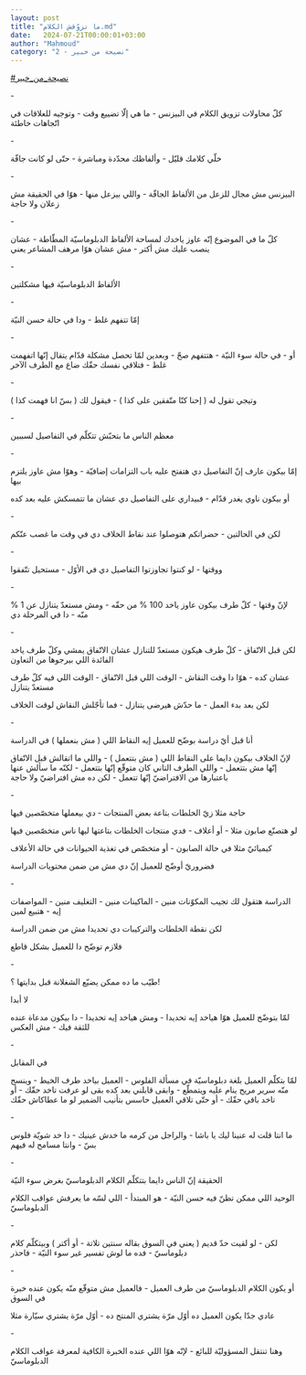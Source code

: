 ```yaml
---
layout: post
title: "ما تزوّقش الكلام.md"
date:   2024-07-21T00:00:01+03:00
author: "Mahmoud"
category: "2 - نصيحة من خبير"
---
```

[<u>\#نصيحة_من_خبير</u>](https://www.facebook.com/hashtag/%D9%86%D8%B5%D9%8A%D8%AD%D8%A9_%D9%85%D9%86_%D8%AE%D8%A8%D9%8A%D8%B1?__eep__=6&__cft__%5b0%5d=AZWcbB6SksYdZJiQd_poRmeOMV9kDv62a23J4IO5C7Tg8eCc0OKQV7OaloYcmespznyYP0ryCDz6vFAC6EdXS3xUyy2PegMFLOQyfrJHIkMwp_Xv-1pd_Cb-_Ctkvy1p36rnJqkR44x3DnmgpkO4mIBYWRD6M-xu-Kh0OCHwLdf6i3yDExsXuiGAsz8rHxpSI-0&__tn__=*NK-R)

\-

كلّ محاولات تزويق الكلام في البيزنس - ما هي إلّا تضييع
وقت - وتوجيه للعلاقات في اتّجاهات خاطئة

\-

خلّي كلامك قليّل - وألفاظك محدّدة ومباشرة - حتّى لو كانت
جافّة

\-

البيزنس مش مجال للزعل من الألفاظ الجافّة - واللي بيزعل
منها - هوّا في الحقيقة مش زعلان ولا حاجة

\-

كلّ ما في الموضوع إنّه عاوز ياخدك لمساحة الألفاظ
الدبلوماسيّة المطّاطة - عشان ينصب عليك مش أكتر - مش عشان هوّا مرهف المشاعر
يعني

\-

الألفاظ الدبلوماسيّة فيها مشكلتين

\-

إمّا تتفهم غلط - ودا في حالة حسن النيّة

\-

أو - في حالة سوء النيّة - هتتفهم صحّ - وبعدين لمّا تحصل
مشكلة قدّام يتقال إنّها اتفهمت غلط - فتلاقي نفسك حقّك ضاع مع الطرف
الآخر

\-

وتيجي تقول له ( إحنا كنّا متّفقين على كذا ) - فيقول لك (
بسّ انا فهمت كذا )

\-

معظم الناس ما بتحبّش تتكلّم في التفاصيل لسببين

\-

إمّا بيكون عارف إنّ التفاصيل دي هتفتح عليه باب التزامات
إضافيّة - وهوّا مش عاوز يلتزم بيها

أو بيكون ناوي يغدر قدّام - فبيداري على التفاصيل دي عشان
ما تتمسكش عليه بعد كده

\-

لكن في الحالتين - حضراتكم هتوصلوا عند نقاط الخلاف دي في
وقت ما غصب عنّكم

\-

ووقتها - لو كنتوا تجاوزتوا التفاصيل دي في الأوّل - مستحيل
تتّفقوا

\-

لإنّ وقتها - كلّ طرف بيكون عاوز ياخد 100 % من حقّه - ومش
مستعدّ يتنازل عن 1 % منّه - دا في المرحلة دي

\-

لكن قبل الاتّفاق - كلّ طرف هيكون مستعدّ للتنازل عشان
الاتّفاق يمشي وكلّ طرف ياخد الفائدة اللي بيرجوها من التعاون

عشان كده - هوّا دا وقت النقاش - الوقت اللي قبل الاتّفاق -
الوقت اللي فيه كلّ طرف مستعدّ يتنازل

لكن بعد بدء العمل - ما حدّش هيرضى يتنازل - فما تأجّلش
النقاش لوقت الخلاف

\-

أنا قبل أيّ دراسة بوضّح للعميل إيه النقاط اللي ( مش
بنعملها ) في الدراسة

لإنّ الخلاف بيكون دايما على النقاط اللي ( مش بتتعمل ) -
واللي ما اتقالش قبل الاتّفاق إنّها مش بتتعمل - واللي الطرف التاني كان
متوقّع إنّها بتتعمل - لكنّه ما سألش عنها باعتبارها من الافتراضيّ إنّها
تتعمل - لكن ده مش افتراضيّ ولا حاجة

\-

حاجة مثلا زيّ الخلطات بتاعة بعض المنتجات - دي بيعملها
متخصّصين فيها

لو هتصنّع صابون مثلا - أو أعلاف - فدي منتجات الخلطات
بتاعتها ليها ناس متخصّصين فيها

كيميائيّ مثلا في حالة الصابون - أو متخصّص في تغذية
الحيوانات في حالة الأعلاف

فضروريّ أوضّح للعميل إنّ دي مش من ضمن محتويات
الدراسة

\-

الدراسة هتقول لك تجيب المكوّنات منين - الماكينات منين -
التغليف منين - المواصفات إيه - هتبيع لمين

لكن نقطة الخلطات والتركيبات دي تحديدا مش من ضمن
الدراسة

فلازم توضّح دا للعميل بشكل قاطع

\-

طيّب ما ده ممكن يضيّع الشغلانة قبل بدايتها ؟!

لا أبدا

لمّا بتوضّح للعميل هوّا هياخد إيه تحديدا - ومش هياخد إيه
تحديدا - دا بيكون مدعاة عنده للثقة فيك - مش العكس

\-

في المقابل

لمّا بتكلّم العميل بلغة دبلوماسيّة في مسألة الفلوس - العميل
بياخد طرف الخيط - وينسج منّه سرير مريح ينام عليه ويتمطّع - وابقى قابلني
بعد كده بقى لو عرفت تاخد حقّك - أو تاخد باقي حقّك - أو حتّى تلاقي العميل
حاسس بتأنيب الضمير لو ما عطاكاش حقّك

\-

ما انتا قلت له عنينا ليك يا باشا - والراجل من كرمه ما
خدش عينيك - دا خد شويّة فلوس بسّ - وانتا مسامح له فيهم

\-

الحقيقة إنّ الناس دايما بتتكلّم الكلام الدبلوماسيّ بغرض سوء
النيّة

الوحيد اللي ممكن تظنّ فيه حسن النيّة - هو المبتدأ - اللي
لسّه ما يعرفش عواقب الكلام الدبلوماسيّ

\-

لكن - لو لقيت حدّ قديم ( يعني في السوق بقاله سنتين
تلاتة - أو أكتر ) وبيتكلّم كلام دبلوماسيّ - فده ما لوش تفسير غير سوء
النيّة - فاحذر

\-

أو يكون الكلام الدبلوماسيّ من طرف العميل - فالعميل مش
متوقّع منّه يكون عنده خبرة في السوق

عادي جدّا يكون العميل ده أوّل مرّة يشتري المنتج ده - أوّل
مرّة يشتري سيّارة مثلا

\-

وهنا تنتقل المسؤوليّة للبائع - لإنّه هوّا اللي عنده الخبرة
الكافية لمعرفة عواقب الكلام الدبلوماسيّ
